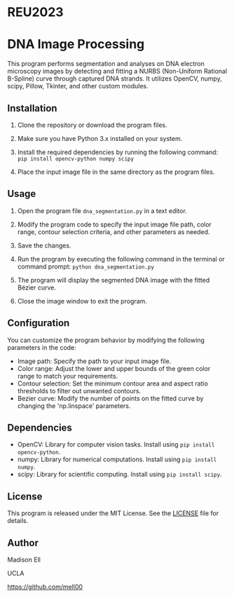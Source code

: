 # REU2023

# DNA Image Processing 

This program performs segmentation and analyses on DNA electron microscopy images by detecting and fitting a NURBS (Non-Uniform Rational B-Spline) curve through captured DNA strands. It utilizes OpenCV, numpy, scipy, Pillow, Tkinter, and other custom modules.

## Installation

1. Clone the repository or download the program files.

2. Make sure you have Python 3.x installed on your system.

3. Install the required dependencies by running the following command: `pip install opencv-python numpy scipy`

4. Place the input image file in the same directory as the program files.

## Usage

1. Open the program file `dna_segmentation.py` in a text editor.

2. Modify the program code to specify the input image file path, color range, contour selection criteria, and other parameters as needed.

3. Save the changes.

4. Run the program by executing the following command in the terminal or command prompt: `python dna_segmentation.py`

5. The program will display the segmented DNA image with the fitted Bézier curve.

6. Close the image window to exit the program.

## Configuration

You can customize the program behavior by modifying the following parameters in the code:

- Image path: Specify the path to your input image file.
- Color range: Adjust the lower and upper bounds of the green color range to match your requirements.
- Contour selection: Set the minimum contour area and aspect ratio thresholds to filter out unwanted contours.
- Bezier curve: Modify the number of points on the fitted curve by changing the 'np.linspace' parameters.

## Dependencies

- OpenCV: Library for computer vision tasks. Install using `pip install opencv-python`.
- numpy: Library for numerical computations. Install using `pip install numpy`.
- scipy: Library for scientific computing. Install using `pip install scipy`.

## License

This program is released under the MIT License. See the [LICENSE](LICENSE) file for details.

## Author

Madison Ell

UCLA

https://github.com/mell00

